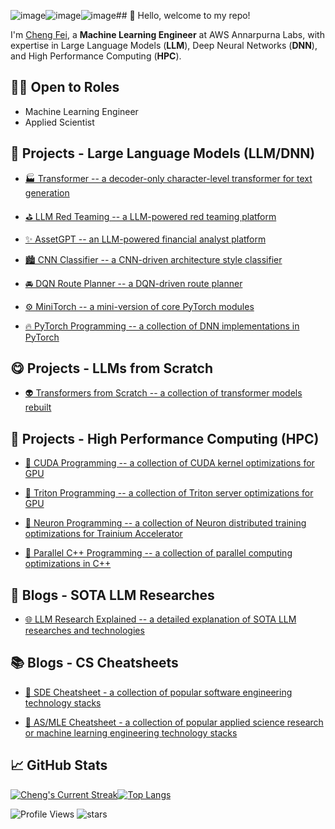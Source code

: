 ![image](https://github.com/user-attachments/assets/2b4851e3-f809-4a04-9d1b-e2e0b4c6b094)![image](https://github.com/user-attachments/assets/a25dbc21-ac01-470b-aa3e-a7b2ab7edebd)![image](https://github.com/user-attachments/assets/490a31b6-79c3-4afa-b4a6-a8bb673bbc22)## 👋 Hello, welcome to my repo!

I'm [Cheng Fei](https://www.linkedin.com/in/cheng-fei-cf482/), a **Machine Learning Engineer** at AWS Annarpurna Labs, with expertise in Large Language Models (**LLM**), Deep Neural Networks (**DNN**), and High Performance Computing (**HPC**).

<!-- Feel free to contact me: -->
<!-- [![Linkedin Badge](https://img.shields.io/badge/-Cheng_Fei-blue?style=flat-square&logo=Linkedin&logoColor=white&link=https://www.linkedin.com/in/cheng-fei-cf482/)](https://www.linkedin.com/in/cheng-fei-cf482/) -->
<!-- [![Gmail Badge](https://img.shields.io/badge/-cfei6388@gmail.com-c14438?style=flat-square&logo=Gmail&logoColor=white&link=mailto:cfei6388@gmail.com)](mailto:cfei6388@gmail.com) -->

<!-- ## 😊 Overview -->

<!-- ```python
class ChengFei:
    def __init__(self):
        self.name = "Cheng Fei"
        self.major = "Computer Science"
        self.school = "Cornell University"
        self.pronouns = ["he", "him", "his"]
        self.languages = ["English", "Chinese"]

        self.roles = ["Machine Learning Engineer", "Data Scientist"]
        self.skills = ["Machine Learning Engineering", "Data Science"]
        self.tools = ["PyTorch", "Tensorflow", "Keras"]
``` -->

## 👨‍💻 Open to Roles

- Machine Learning Engineer
- Applied Scientist

## 🤖 Projects - Large Language Models (LLM/DNN)

- [🏭 Transformer -- a decoder-only character-level transformer for text generation](https://github.com/ChengaFEI/text-transformer)

- [⛳ LLM Red Teaming -- a LLM-powered red teaming platform](https://github.com/ChengaFEI/llm-driven-red-teaming)

- [✨ AssetGPT -- an LLM-powered financial analyst platform](https://assetgpt.streamlit.app//)

- [🏙 CNN Classifier -- a CNN-driven architecture style classifier](https://github.com/ChengaFEI/cnn-driven-architecture-style-classifier)

- [🚘 DQN Route Planner -- a DQN-driven route planner](https://github.com/ChengaFEI/dqn-driven-route-planner)

- [⚙️ MiniTorch -- a mini-version of core PyTorch modules](https://github.com/ChengaFEI/mini-torch)

- [🔥 PyTorch Programming -- a collection of DNN implementations in PyTorch](https://github.com/TechDailyNotes/study-notes-pytorch)

## 😋 Projects - LLMs from Scratch

- [👽 Transformers from Scratch -- a collection of transformer models rebuilt](https://github.com/ChengaFEI/transformers.git)

## 🌌 Projects - High Performance Computing (HPC)

- [🎯 CUDA Programming -- a collection of CUDA kernel optimizations for GPU](https://github.com/TechDailyNotes/study-notes-cuda)

- [🔱 Triton Programming -- a collection of Triton server optimizations for GPU](https://github.com/TechDailyNotes/study-notes-triton)

- [🧬 Neuron Programming -- a collection of Neuron distributed training optimizations for Trainium Accelerator](https://github.com/TechDailyNotes/study-notes-neuron)

- [🔀 Parallel C++ Programming -- a collection of parallel computing optimizations in C++](https://github.com/TechDailyNotes/study-notes-cpp-parallel)

## 📙 Blogs - SOTA LLM Researches

- [🌐 LLM Research Explained -- a detailed explanation of SOTA LLM researches and technologies](https://handsome-sword-d35.notion.site/LLM-Research-Explained-16e2d34d69a88077a7c4cc1a24f47041)

## 📚 Blogs - CS Cheatsheets

- [📄 SDE Cheatsheet - a collection of popular software engineering technology stacks](https://cscheatsheets.github.io/sde-cheatsheet/)
  
- [📜 AS/MLE Cheatsheet - a collection of popular applied science research or machine learning engineering technology stacks](https://cscheatsheets.github.io/mle-cheatsheet/)

<!-- - [📃 AS Cheatsheet - a collection of popular applied science research technology stacks](https://cscheatsheets.github.io/mle-cheatsheet/) -->

## 📈 GitHub Stats

<!-- [![Cheng's GitHub stats](https://github-readme-stats.vercel.app/api?username=chengafei&count_private=true&show_icons=true&hide=prs,issues,contribs&theme=transparent&hide_border=true)](https://github.com/anuraghazra/github-readme-stats) -->

[![Cheng's Current Streak](http://github-readme-streak-stats.herokuapp.com?user=chengafei&theme=transparent&hide_border=true)](http://github-readme-streak-stats.herokuapp.com?user=chengafei&theme=transparent&hide_border=true)[![Top Langs](https://github-readme-stats.vercel.app/api/top-langs/?username=chengafei&theme=transparent&layout=compact&langs_count=8&hide=html,javascript,css,typescript,swift,scss,rich%20text%20format,yacc,haskell,makefile,batchfile,lex&hide_border=true)](https://github.com/anuraghazra/github-readme-stats)

<!-- ## 📋 My LeetCode Stats -->

<!-- [![Leetcode Stats](https://leetcard.jacoblin.cool/cf482?border=0)](https://leetcard.jacoblin.cool/cf482) -->

<!-- <img src="https://leetcode-badge-showcase.vercel.app/api?username=cf482&theme=light&hide_border=true" alt="LeetCode Badges"/> -->

![Profile Views](https://komarev.com/ghpvc/?username=chengafei)
![stars](https://img.shields.io/github/stars/chengafei?style=social)
